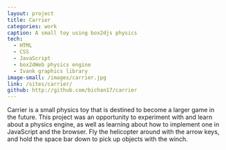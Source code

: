 ```yaml
---
layout: project
title: Carrier
categories: work
caption: A small toy using box2djs physics
tech: 
  - HTML
  - CSS
  - JavaScript
  - box2dWeb physics engine
  - Ivank graphics library
image-small: /images/carrier.jpg
link: /sites/carrier/
github: http://github.com/bichan17/carrier
---
```


Carrier is a small physics toy that is destined to become a larger game in the future. This project was an opportunity to experiment with and learn about a physics engine, as well as learning about how to implement one in JavaScript and the browser. Fly the helicopter around with the arrow keys, and hold the space bar down to pick up objects with the winch.